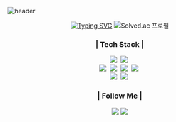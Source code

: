 ![header](https://capsule-render.vercel.app/api?type=waving&color=0:00c6ff,100:0072ff&section=header&height=100)


<div align="center">

  [![Typing SVG](https://readme-typing-svg.demolab.com?font=Alkatra&weight=500&size=45&duration=3500&pause=3000&color=2652A6&multiline=true&random=false&width=700&height=100&lines=Welcome+to+MalgCheong's+GitHub!%F0%9F%91%8B)](https://git.io/typing-svg)
  ![Solved.ac 프로필](http://mazassumnida.wtf/api/v2/generate_badge?boj=skacjddn)

</div>

<h3 align="center">| Tech Stack |</h3>
<p align="center">
  <img src="https://img.shields.io/badge/Java-007396?style=flat-square&logo=Java&logoColor=white"/></a>&nbsp
  <img src="https://img.shields.io/badge/Javascript-ffb13b?style=flat-square&logo=javascript&logoColor=white"/></a>&nbsp 
  <br>
  <img src="https://img.shields.io/badge/Spring-6DB33F?style=flat-square&logo=Spring&logoColor=white"/></a>&nbsp
  <img src="https://img.shields.io/badge/SpringBoot-6DB33F?style=flat-square&logo=SpringBoot&logoColor=white"/></a>&nbsp 
  <img src="https://img.shields.io/badge/Node.js-339933?style=flat-square&logo=Node.js&logoColor=white"/></a>&nbsp
  <img src="https://img.shields.io/badge/Express-000000?style=flat-square&logo=Express&logoColor=white"/></a>&nbsp
  <br>
  <img src="https://img.shields.io/badge/Oracle-FF0000?style=flat-square&logo=Oracle&logoColor=white"/></a>&nbsp 
  <img src="https://img.shields.io/badge/Mysql-E6B91E?style=flat-square&logo=MySql&logoColor=white"/></a>&nbsp 
</p>

<h3 align="center">| Follow Me |</h3>
<p align="center">
  <a href="https://malgcheong.notion.site/4987ea34e5684cbabbea7bb9b39c1d6f?pvs=4" target="_blank"><img src="https://img.shields.io/badge/Notion-636e72?style=plastic&logo=notion&logoColor=white&text=Resume"/></a>
  <a href="mailto:skacjddn7@gmail.com"><img src="https://img.shields.io/badge/Gmail-d14836?style=plastic&logo=Gmail&logoColor=white"/></a>
</p>


